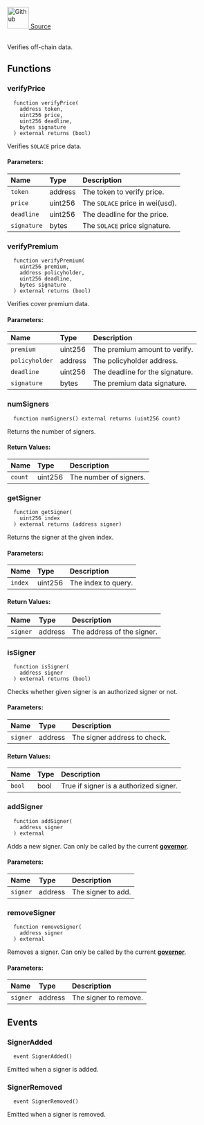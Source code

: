 <a href="https://github.com/solace-fi/solace-core/blob/main/contracts/interfaces/utils/ISolaceSigner.sol"><img src="/img/github.svg" alt="Github" width="50px"/> Source</a><br/><br/>

Verifies off-chain data.


## Functions
### verifyPrice
```solidity
  function verifyPrice(
    address token,
    uint256 price,
    uint256 deadline,
    bytes signature
  ) external returns (bool)
```
Verifies `SOLACE` price data.


#### Parameters:
| Name | Type | Description                                                          |
| :--- | :--- | :------------------------------------------------------------------- |
| `token` | address | The token to verify price. |
| `price` | uint256 | The `SOLACE` price in wei(usd). |
| `deadline` | uint256 | The deadline for the price. |
| `signature` | bytes | The `SOLACE` price signature. |

### verifyPremium
```solidity
  function verifyPremium(
    uint256 premium,
    address policyholder,
    uint256 deadline,
    bytes signature
  ) external returns (bool)
```
Verifies cover premium data.


#### Parameters:
| Name | Type | Description                                                          |
| :--- | :--- | :------------------------------------------------------------------- |
| `premium` | uint256 | The premium amount to verify. |
| `policyholder` | address | The policyholder address. |
| `deadline` | uint256 | The deadline for the signature. |
| `signature` | bytes | The premium data signature. |

### numSigners
```solidity
  function numSigners() external returns (uint256 count)
```
Returns the number of signers.



#### Return Values:
| Name                           | Type          | Description                                                                  |
| :----------------------------- | :------------ | :--------------------------------------------------------------------------- |
| `count` | uint256 | The number of signers. |

### getSigner
```solidity
  function getSigner(
    uint256 index
  ) external returns (address signer)
```
Returns the signer at the given index.


#### Parameters:
| Name | Type | Description                                                          |
| :--- | :--- | :------------------------------------------------------------------- |
| `index` | uint256 | The index to query. |

#### Return Values:
| Name                           | Type          | Description                                                                  |
| :----------------------------- | :------------ | :--------------------------------------------------------------------------- |
| `signer` | address | The address of the signer. |

### isSigner
```solidity
  function isSigner(
    address signer
  ) external returns (bool)
```
Checks whether given signer is an authorized signer or not.


#### Parameters:
| Name | Type | Description                                                          |
| :--- | :--- | :------------------------------------------------------------------- |
| `signer` | address | The signer address to check. |

#### Return Values:
| Name                           | Type          | Description                                                                  |
| :----------------------------- | :------------ | :--------------------------------------------------------------------------- |
| `bool` | bool | True if signer is a authorized signer. |

### addSigner
```solidity
  function addSigner(
    address signer
  ) external
```
Adds a new signer.
Can only be called by the current [**governor**](/docs/protocol/governance).


#### Parameters:
| Name | Type | Description                                                          |
| :--- | :--- | :------------------------------------------------------------------- |
| `signer` | address | The signer to add. |

### removeSigner
```solidity
  function removeSigner(
    address signer
  ) external
```
Removes a signer.
Can only be called by the current [**governor**](/docs/protocol/governance).


#### Parameters:
| Name | Type | Description                                                          |
| :--- | :--- | :------------------------------------------------------------------- |
| `signer` | address | The signer to remove. |


## Events
### SignerAdded
```solidity
  event SignerAdded()
```
Emitted when a signer is added.


### SignerRemoved
```solidity
  event SignerRemoved()
```
Emitted when a signer is removed.


